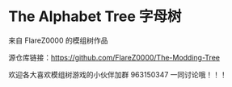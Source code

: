# The Alphabet Tree 字母树
来自 FlareZ0000 的模组树作品

源仓库链接：https://github.com/FlareZ0000/The-Modding-Tree

欢迎各大喜欢模组树游戏的小伙伴加群 963150347 一同讨论哦！！！

